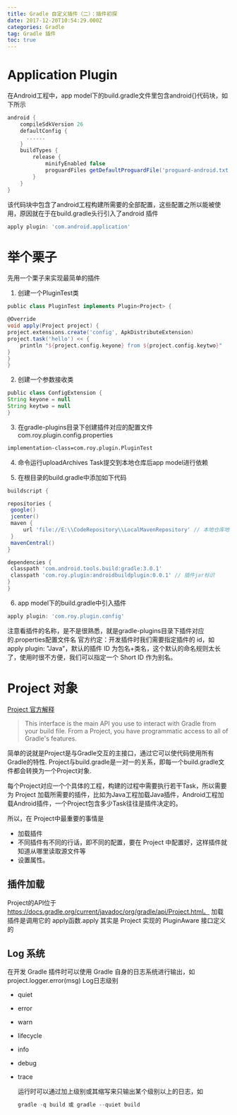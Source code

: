 ```yaml
---
title: Gradle 自定义插件（二）：插件初探
date: 2017-12-20T10:54:29.000Z
categories: Gradle
tag: Gradle 插件
toc: true
---
```


# Application Plugin

在Android工程中，app model下的build.gradle文件里包含android{}代码块，如下所示

```groovy
android {
    compileSdkVersion 26
    defaultConfig {
      ......
    }
    buildTypes {
        release {
            minifyEnabled false
            proguardFiles getDefaultProguardFile('proguard-android.txt'), 'proguard-rules.pro'
        }
    }
}
```

<!-- more -->

 该代码块中包含了android工程构建所需要的全部配置，这些配置之所以能被使用，原因就在于在build.gradle头行引入了android 插件

```groovy
apply plugin: 'com.android.application'
```

# 举个栗子

先用一个栗子来实现最简单的插件

1. 创建一个PluginTest类

  ```groovy
  public class PluginTest implements Plugin<Project> {

  @Override
  void apply(Project project) {
  project.extensions.create('config', ApkDistributeExtension)
  project.task('hello') << {
      println "${project.config.keyone} from ${project.config.keytwo}"
  }
  }
  }
  ```

2. 创建一个参数接收类

  ```groovy
  public class ConfigExtension {
  String keyone = null
  String keytwo = null
  }
  ```

3. 在gradle-plugins目录下创建插件对应的配置文件com.roy.plugin.config.properties

  ```xml
  implementation-class=com.roy.plugin.PluginTest
  ```

4. 命令运行uploadArchives Task提交到本地仓库后app model进行依赖

5. 在根目录的build.gradle中添加如下代码

  ```groovy
  buildscript {

  repositories {
   google()
   jcenter()
   maven {
       url 'file://E:\\CodeRepository\\LocalMavenRepository' // 本地仓库地址
   }
   mavenCentral()
  }

  dependencies {
   classpath 'com.android.tools.build:gradle:3.0.1'
   classpath 'com.roy.plugin:androidbuildplugin:0.0.1' // 插件jar标识
  }
  }
  ```

6. app model下的build.gradle中引入插件

  ```groovy
  apply plugin: 'com.roy.plugin.config'
  ```

  注意看插件的名称，是不是很熟悉，就是gradle-plugins目录下插件对应的.properties配置文件名 官方约定：开发插件时我们需要指定插件的 id，如 apply plugin: "Java"，默认的插件 ID 为包名+类名，这个默认的命名规则太长了，使用时很不方便，我们可以指定一个 Short ID 作为别名。

# Project 对象

[Project 官方解释](https://docs.gradle.org/current/javadoc/org/gradle/api/Project.html)

> This interface is the main API you use to interact with Gradle from your build file. From a Project, you have programmatic access to all of Gradle's features.

简单的说就是Project是与Gradle交互的主接口，通过它可以使代码使用所有Gradle的特性. Project与build.gradle是一对一的关系，即每一个build.gradle文件都会转换为一个Project对象.

每个Project对应一个个具体的工程，构建的过程中需要执行若干Task，所以需要为 Project 加载所需要的插件，比如为Java工程加载Java插件，Android工程加载Android插件，一个Project包含多少Task往往是插件决定的。

所以，在 Project中最重要的事情是

- 加载插件
- 不同插件有不同的行话，即不同的配置，要在 Project 中配置好，这样插件就知道从哪里读取源文件等
- 设置属性。

## 插件加载

Project的API位于 <https://docs.gradle.org/current/javadoc/org/gradle/api/Project.html。> 加载插件是调用它的 apply函数.apply 其实是 Project 实现的 PluginAware 接口定义的

## Log 系统

在开发 Gradle 插件时可以使用 Gradle 自身的日志系统进行输出，如 project.logger.error(msg) Log日志级别

- quiet
- error
- warn
- lifecycle
- info
- debug
- trace

  运行时可以通过加上级别或其缩写来只输出某个级别以上的日志，如

  ```groovy
  gradle -q build 或 gradle --quiet build
  ```
